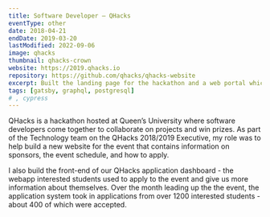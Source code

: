 ```yaml
---
title: Software Developer – QHacks
eventType: other
date: 2018-04-21
endDate: 2019-03-20
lastModified: 2022-09-06
image: qhacks
thumbnail: qhacks-crown
website: https://2019.qhacks.io
repository: https://github.com/qhacks/qhacks-website
excerpt: Built the landing page for the hackathon and a web portal which over 1800 students used to apply. The websites were built with React and used GraphQL to retrieve data for the user interface.
tags: [gatsby, graphql, postgresql]
# , cypress
---
```


QHacks is a hackathon hosted at Queen’s University where software developers come together to collaborate on projects and win prizes. As part of the Technology team on the QHacks 2018/2019 Executive, my role was to help build a new website for the event that contains information on sponsors, the event schedule, and how to apply.

I also build the front-end of our QHacks application dashboard - the webapp interested students used to apply to the event and give us more information about themselves. Over the month leading up the the event, the application system took in applications from over 1200 interested students - about 400 of which were accepted.
